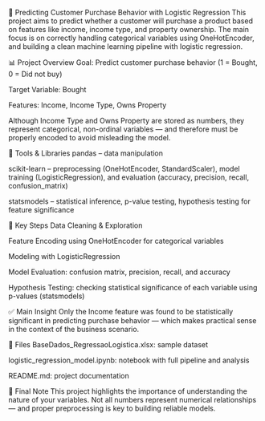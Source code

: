 🧠 Predicting Customer Purchase Behavior with Logistic Regression
This project aims to predict whether a customer will purchase a product based on features like income, income type, and property ownership. The main focus is on correctly handling categorical variables using OneHotEncoder, and building a clean machine learning pipeline with logistic regression.

📊 Project Overview
Goal: Predict customer purchase behavior (1 = Bought, 0 = Did not buy)

Target Variable: Bought

Features: Income, Income Type, Owns Property

Although Income Type and Owns Property are stored as numbers, they represent categorical, non-ordinal variables — and therefore must be properly encoded to avoid misleading the model.

🔧 Tools & Libraries
pandas – data manipulation

scikit-learn – preprocessing (OneHotEncoder, StandardScaler), model training (LogisticRegression), and evaluation (accuracy, precision, recall, confusion_matrix)

statsmodels – statistical inference, p-value testing, hypothesis testing for feature significance

🧪 Key Steps
Data Cleaning & Exploration

Feature Encoding using OneHotEncoder for categorical variables

Modeling with LogisticRegression

Model Evaluation: confusion matrix, precision, recall, and accuracy

Hypothesis Testing: checking statistical significance of each variable using p-values (statsmodels)

✅ Main Insight
Only the Income feature was found to be statistically significant in predicting purchase behavior — which makes practical sense in the context of the business scenario.

📁 Files
BaseDados_RegressaoLogistica.xlsx: sample dataset

logistic_regression_model.ipynb: notebook with full pipeline and analysis

README.md: project documentation

📌 Final Note
This project highlights the importance of understanding the nature of your variables. Not all numbers represent numerical relationships — and proper preprocessing is key to building reliable models.

